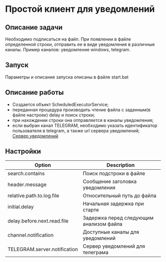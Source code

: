 # Простой клиент для уведомлений
  
## Описание задачи
   Необходимо подписаться на файл. При появлении в файле определенной строки, отправить ее в виде уведомления в различные каналы. Пример каналов: уведомление windows, telegram.

## Запуск
   Параметры и описание запуска описаны в файле start.bat
    
## Описание работы
   - Создается объект ScheduledExecutorService;
   - переданная процедура производить чтение файла с заданным(в файле настроек) delay и поиск строки;
   - при нахождении строки она отправляется в каналы уведомления; 
   - eсли выбран канал TELEGRAM, необходимо указать идентификатор пользователя в telegram, а также url сервера уведомлений;    
[Сервер уведомлений](https://github.com/Hhhuuu/notification-server)

## Настройки

| Option | Description |
| ------ | ----------- |
| search.contains | Поиск подстроки в файле |
| header.message | Сообщение заголовка уведомления |
| relative.path.to.log.file | Относительный путь до файла |
| initial.delay | Начальная задержка при старте |
| delay.before.next.read.file | Задержка перед следующим анализом файла |
| channel.notification | Доступные каналы для уведомлений |
| TELEGRAM.server.notification | Сервер уведомлений для телеграма |
